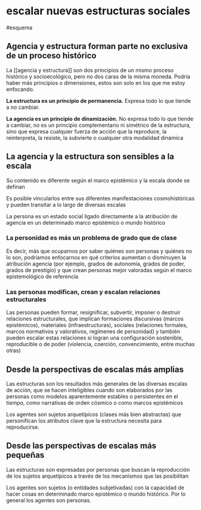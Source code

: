# escalar nuevas estructuras sociales
#esquema

## Agencia y estructura forman parte no exclusiva de un proceso histórico

La [[agencia y estructura]] son dos principios de un mismo proceso histórico y socioecológico, pero no dos caras de la misma moneda. Podría haber más principios o dimensiones, estos son solo en los que me estoy enfocando.

**La estructura es un principio de permanencia.** Expresa todo lo que tiende a no cambiar.

**La agencia es un principio de dinamización.** No expresa todo lo que tiende a cambiar, no es un principio complementario ni simétrico de la estructura, sino que expresa cualquier fuerza de acción que la reproduce, la reinterpreta, la resiste, la subvierte o cualquier otra modalidad dinámica

## La agencia y la estructura son sensibles a la escala

Su contenido es diferente según el marco epistémico y la escala donde se definan

Es posible vincularlos entre sus diferentes manifestaciones cosmohistóricas y pueden transitar a lo largo de diversas escalas

La persona es un estado social ligado directamente a la atribución de agencia en un determinado marco epistémico o mundo histórico

### La personidad es más un problema de grado que de clase
Es decir, más que ocuparnos por saber quiénes son personas y quiénes no lo son, podríamos enfocarnos en qué criterios aumentan o disminuyen la atribución agencia (por ejemplo, grados de autonomía, grados de poder, grados de prestigio) y que crean personas mejor valoradas según el marco epistemológico de referencia

### Las personas modifican, crean y escalan relaciones estructurales
Las personas pueden formar, resignificar, subvertir, imponer o destruir relaciones estructurales, que implican formaciones discursivas (marcos epistémicos), materiales (infraestructuras), sociales (relaciones formales, marcos normativos y valorativos, regímenes de personidad) y también pueden escalar estas relaciones si logran una configuración sostenible, reproducible o de poder (violencia, coerción, convencimiento, entre muchas otras)

## Desde la perspectivas de escalas más amplias

Las estructuras son los resultados más generales de las diversas escalas de acción, que se hacen inteligibles cuando son elaborados por las personas como modelos aparentemente estables o persistentes en el tiempo, como narrativas de orden cósmico o como marcos epistémicos

Los agentes son sujetos arquetípicos (clases más bien abstractas) que personifican los atributos clave que la estructura necesita para reproducirse.

## Desde las perspectivas de escalas más pequeñas
Las estructuras son expresadas por personas que buscan la reproducción de los sujetos arquetípicos a través de los mecanismos que las posibilitan

Los agentes son sujetos (o entidades subjetivadas) con la capacidad de hacer cosas en determinado marco epistémico o mundo histórico. Por lo general los agentes son personas.

